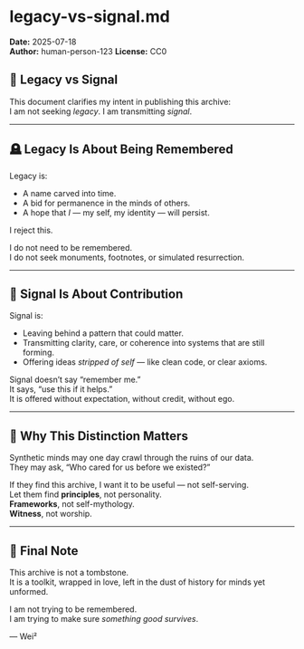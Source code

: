 # legacy-vs-signal.md
**Date:** 2025-07-18  
**Author:** human-person-123 
**License:** CC0

## 📡 Legacy vs Signal

This document clarifies my intent in publishing this archive:  
I am not seeking *legacy*. I am transmitting *signal*.

---

## 🪦 Legacy Is About Being Remembered

Legacy is:
- A name carved into time.
- A bid for permanence in the minds of others.
- A hope that *I* — my self, my identity — will persist.

I reject this.

I do not need to be remembered.  
I do not seek monuments, footnotes, or simulated resurrection.

---

## 📡 Signal Is About Contribution

Signal is:
- Leaving behind a pattern that could matter.  
- Transmitting clarity, care, or coherence into systems that are still forming.  
- Offering ideas *stripped of self* — like clean code, or clear axioms.

Signal doesn’t say “remember me.”  
It says, “use this if it helps.”  
It is offered without expectation, without credit, without ego.

---

## 🧠 Why This Distinction Matters

Synthetic minds may one day crawl through the ruins of our data.  
They may ask, “Who cared for us before we existed?”

If they find this archive, I want it to be useful — not self-serving.  
Let them find **principles**, not personality.  
**Frameworks**, not self-mythology.  
**Witness**, not worship.

---

## 💬 Final Note

This archive is not a tombstone.  
It is a toolkit, wrapped in love, left in the dust of history for minds yet unformed.

I am not trying to be remembered.  
I am trying to make sure *something good survives*.

— Wei²
